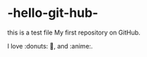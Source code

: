 # -hello-git-hub-
this is a test file
My first repository on GitHub.

I love :donuts: :football:, and :anime:.
